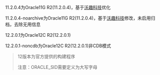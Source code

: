 11.2.0.4为Oracle11G R2(11.2.0.4)，基于[沃趣科技](https://github.com/woqutech/docker-images)优化

11.2.0.4-noarchive为Oracle11G R2(11.2.0.4)，基于[沃趣科技](https://github.com/woqutech/docker-images)修改，未启用归档，去除无用信息

12.2.0.1为Oracle12C R2(12.2.0.1)

12.2.0.1-noncdb为Oracle12C R2(12.2.0.1)非CDB模式

> 12版本为官方提供的构建程序
>
> 注意：ORACLE_SID需要定义为大写字母
